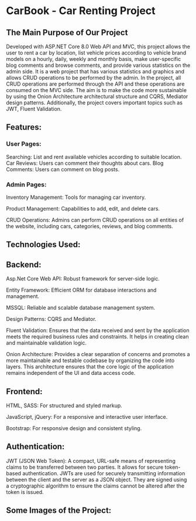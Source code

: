 # CarBook - Car Renting Project

## The Main Purpose of Our Project

Developed with ASP.NET Core 8.0 Web API and MVC, this project allows the user to rent a car by location, list vehicle prices according 
to vehicle brand models on a hourly, daily, weekly and monthly basis, make user-specific blog comments and browse comments, and provide various
statistics on the admin side. It is a web project that has various statistics and graphics and allows CRUD operations to be performed by the admin. 
In the project, all CRUD operations are performed through the API and these operations are consumed on the MVC side. The aim is to make the 
code more sustainable by using the Onion Architecture architectural structure and CQRS, Mediator design patterns. Additionally, the project covers 
important topics such as JWT, Fluent Validation.


## Features:

### User Pages:

Searching: List and rent available vehicles according to suitable location.
Car Reviews: Users can comment their thoughts about cars.
Blog Comments: Users can comment on blog posts.


### Admin Pages:

Inventory Management: Tools for managing car inventory.

Product Management: Capabilities to add, edit, and delete cars.

CRUD Operations: Admins can perform CRUD operations on all entities of the website, including cars, categories, reviews, and blog comments. 



## Technologies Used:

## Backend:

Asp.Net Core Web API: Robust framework for server-side logic.

Entity Framework: Efficient ORM for database interactions and management.

MSSQL: Reliable and scalable database management system.

Design Patterns: CQRS and Mediator.

Fluent Validation:  Ensures that the data received and sent by the application meets the required business rules and constraints. 
It helps in creating clean and maintainable validation logic.

Onion Architecture: Provides a clear separation of concerns and promotes a more maintainable and testable codebase by organizing 
the code into layers. This architecture ensures that the core logic of the application remains independent of the UI and data access code.

## Frontend:

HTML, SASS: For structured and styled markup.

JavaScript, jQuery: For a responsive and interactive user interface.

Bootstrap: For responsive design and consistent styling.


## Authentication:

JWT (JSON Web Token): A compact, URL-safe means of representing claims to be transferred between two parties.
It allows for secure token-based authentication. JWTs are used for securely transmitting information between the client and the server as a JSON object.
They are signed using a cryptographic algorithm to ensure the claims cannot be altered after the token is issued.


## Some Images of the Project:

